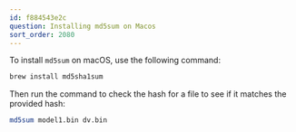 ```yaml
---
id: f884543e2c
question: Installing md5sum on Macos
sort_order: 2080
---
```


To install `md5sum` on macOS, use the following command:

```bash
brew install md5sha1sum
```

Then run the command to check the hash for a file to see if it matches the provided hash:

```bash
md5sum model1.bin dv.bin
```